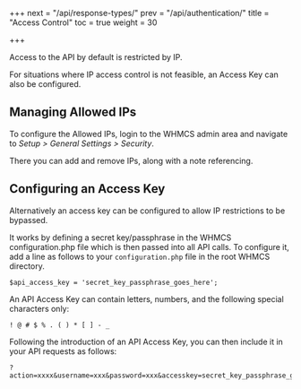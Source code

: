 +++
next = "/api/response-types/"
prev = "/api/authentication/"
title = "Access Control"
toc = true
weight = 30

+++

Access to the API by default is restricted by IP.

For situations where IP access control is not feasible, an Access Key can also be configured.

## Managing Allowed IPs

To configure the Allowed IPs, login to the WHMCS admin area and navigate to <em>Setup > General Settings > Security</em>.

There you can add and remove IPs, along with a note referencing.

## Configuring an Access Key

Alternatively an access key can be configured to allow IP restrictions to be bypassed.

It works by defining a secret key/passphrase in the WHMCS configuration.php file which is then passed into all API calls.  To configure it, add a line as follows to your `configuration.php` file in the root WHMCS directory.

```
$api_access_key = 'secret_key_passphrase_goes_here';
```

An API Access Key can contain letters, numbers, and the following special characters only:

```
! @ # $ % . ( ) * [ ] - _
```

Following the introduction of an API Access Key, you can then include it in your API requests as follows:

```
?action=xxxx&username=xxx&password=xxx&accesskey=secret_key_passphrase_goes_here
```
